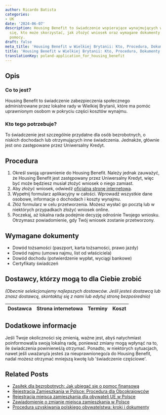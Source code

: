 ```yaml
---
author: Ricardo Batista
categories:
- UK
date: '2024-06-07'
description: Housing Benefit to świadczenie wspierające wynajmujących w UK. Dowiedz
  się, kto może skorzystać, jak złożyć wniosek oraz wymagane dokumenty i dostawców
  pomocy.
draft: false
meta_title: 'Housing Benefit w Wielkiej Brytanii: Kto, Procedura, Dokumenty'
title: 'Housing Benefit w Wielkiej Brytanii: Kto, Procedura, Dokumenty'
translationKey: poland-application_for_housing_benefit
---
```



## Opis
### Co to jest?
Housing Benefit to świadczenie zabezpieczenia społecznego administrowane przez lokalne rady w Wielkiej Brytanii, które ma pomóc uprawnionym osobom w pokryciu części kosztów wynajmu.

### Kto tego potrzebuje?
To świadczenie jest szczególnie przydatne dla osób bezrobotnych, o niskich dochodach lub otrzymujących inne świadczenia. Jednakże, głównie jest ono zastępowane przez Uniwersalny Kredyt.

## Procedura
1. Określ swoją uprawnienie do Housing Benefit. Należy jednak zauważyć, że Housing Benefit jest zastępowany przez Uniwersalny Kredyt, więc być może będziesz musiał złożyć wniosek o niego zamiast.
2. Aby złożyć wniosek, odwiedź [oficjalną stronę internetową](https://www.gov.uk/housing-benefit/how-to-claim).
3. Wypełnij formularz aplikacyjny w całości. Wprowadź wszystkie dane osobowe, informacje o dochodach i koszty wynajmu.
4. Złóż formularz w celu przetworzenia. Możesz wysłać go pocztą lub w niektórych przypadkach złożyć wniosek online.
5. Poczekaj, aż lokalna rada podejmie decyzję odnośnie Twojego wniosku. Otrzymasz powiadomienie, gdy Twój wniosek zostanie przetworzony.

## Wymagane dokumenty
- Dowód tożsamości (paszport, karta tożsamości, prawo jazdy)
- Dowód najmu (umowa najmu, list od właściciela)
- Dowód dochodu (potwierdzenie wypłat, wyciągi bankowe)
- Certyfikaty świadczeń

## Dostawcy, którzy mogą to dla Ciebie zrobić

_(Obecnie selekcjonujemy najlepszych dostawców. Jeśli jesteś dostawcą lub znasz dostawcę, skontaktuj się z nami lub edytuj stronę bezpośrednio)_

| Dostawca        |     Strona internetowa  |     Terminy     |       Koszt      |
| --------------- | --------------- |  :-------------: | :-------------: |

## Dodatkowe informacje
Jeśli Twoje okoliczności się zmienią, ważne jest, abyś natychmiast poinformował/a swoją lokalną radę, ponieważ zmiany mogą wpłynąć na to, ile świadczenia powinieneś/ą otrzymać. Ponadto, w niektórych sytuacjach, nawet jeśli uważany/a jesteś za nieuprawnionego/a do Housing Benefit, nadal możesz otrzymać mniejszą kwotę lub 'świadczenie częściowe'.


## Related Posts

- [Zasiłek dla bezrobotnych: Jak ubiegać się o pomoc finansową](https://tramitit.com/pl/guides/poland/zasilek_dla_bezrobotnych/)
- [Rejestracja Zamieszkania w Polsce: Procedura dla Obcokrajowców](https://tramitit.com/pl/guides/poland/zameldowanie_cudzoziemca/)
- [Rejestracja miejsca zamieszkania dla obywateli UE w Polsce](https://tramitit.com/pl/guides/poland/rejestracja_pobytu_obywatela_ue/)
- [Zawiadomienie o zmianie miejsca zamieszkania w Polsce](https://tramitit.com/pl/guides/poland/zgloszenie_zmiany_miejsca_zamieszkania/)
- [Procedura uzyskiwania polskiego obywatelstwa: kroki i dokumenty](https://tramitit.com/pl/guides/poland/wniosek_o_obywatelstwo/)